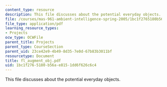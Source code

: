 ```yaml
---
content_type: resource
description: This file discusses about the potential everyday objects.
file: /courses/mas-961-ambient-intelligence-spring-2005/1bc1f2765180b56ae8151dd6f626c6c4_fl_augment_obj.pdf
file_type: application/pdf
learning_resource_types:
- Projects
ocw_type: OCWFile
parent_title: Projects
parent_type: CourseSection
parent_uid: 23ce42e9-4b49-8d35-7e0d-67b83b3011bf
resourcetype: Document
title: fl_augment_obj.pdf
uid: 1bc1f276-5180-b56a-e815-1dd6f626c6c4
---
```

This file discusses about the potential everyday objects.


